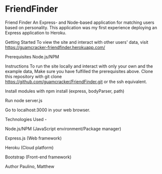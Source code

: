 # FriendFinder

Friend Finder
An Express- and Node-based application for matching users based on personality. This application was my first experience deploying an Express application to Heroku.

Getting Started
To view the site and interact with other users' data, visit https://guamcracker-friendfinder.herokuapp.com/

Prerequisites
Node.js/NPM

Instructions
To run the site locally and interact with only your own and the example data,
Make sure you have fulfilled the prerequisites above. 
Clone this repository with git clone https://github.com/guamcracker/FriendFinder.git or the ssh equivalent.

Install modules with npm install (express, bodyParser, path)

Run node server.js

Go to localhost:3000 in your web browser.


Technologies Used -

Node.js/NPM (JavaScript environment/Package manager)

Express.js (Web framework)

Heroku (Cloud platform)

Bootstrap (Front-end framework)

Author
Paulino, Matthew




